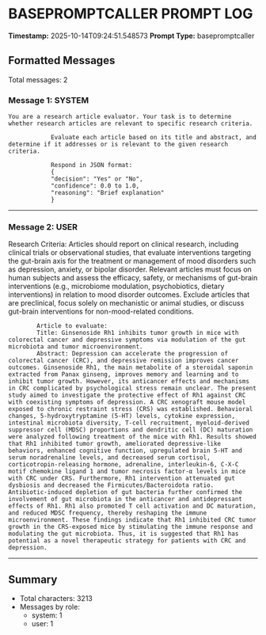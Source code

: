 # BASEPROMPTCALLER PROMPT LOG
**Timestamp:** 2025-10-14T09:24:51.548573
**Prompt Type:** basepromptcaller

## Formatted Messages
Total messages: 2

### Message 1: SYSTEM

```
You are a research article evaluator. Your task is to determine whether research articles are relevant to specific research criteria.

            Evaluate each article based on its title and abstract, and determine if it addresses or is relevant to the given research criteria.

            Respond in JSON format:
            {
            "decision": "Yes" or "No",
            "confidence": 0.0 to 1.0,
            "reasoning": "Brief explanation"
            }
```

---

### Message 2: USER

Research Criteria: Articles should report on clinical research, including clinical trials or observational studies, that evaluate interventions targeting the gut-brain axis for the treatment or management of mood disorders such as depression, anxiety, or bipolar disorder. Relevant articles must focus on human subjects and assess the efficacy, safety, or mechanisms of gut-brain interventions (e.g., microbiome modulation, psychobiotics, dietary interventions) in relation to mood disorder outcomes. Exclude articles that are preclinical, focus solely on mechanistic or animal studies, or discuss gut-brain interventions for non-mood-related conditions.

            Article to evaluate:
            Title: Ginsenoside Rh1 inhibits tumor growth in mice with colorectal cancer and depressive symptoms via modulation of the gut microbiota and tumor microenvironment.
            Abstract: Depression can accelerate the progression of colorectal cancer (CRC), and depressive remission improves cancer outcomes. Ginsenoside Rh1, the main metabolite of a steroidal saponin extracted from Panax ginseng, improves memory and learning and to inhibit tumor growth. However, its anticancer effects and mechanisms in CRC complicated by psychological stress remain unclear. The present study aimed to investigate the protective effect of Rh1 against CRC with coexisting symptoms of depression. A CRC xenograft mouse model exposed to chronic restraint stress (CRS) was established. Behavioral changes, 5‑hydroxytryptamine (5‑HT) levels, cytokine expression, intestinal microbiota diversity, T‑cell recruitment, myeloid‑derived suppressor cell (MDSC) proportions and dendritic cell (DC) maturation were analyzed following treatment of the mice with Rh1. Results showed that Rh1 inhibited tumor growth, ameliorated depressive‑like behaviors, enhanced cognitive function, upregulated brain 5‑HT and serum noradrenaline levels, and decreased serum cortisol, corticotropin‑releasing hormone, adrenaline, interleukin‑6, C‑X‑C motif chemokine ligand 1 and tumor necrosis factor‑α levels in mice with CRC under CRS. Furthermore, Rh1 intervention attenuated gut dysbiosis and decreased the Firmicutes/Bacteroidota ratio. Antibiotic‑induced depletion of gut bacteria further confirmed the involvement of gut microbiota in the anticancer and antidepressant effects of Rh1. Rh1 also promoted T cell activation and DC maturation, and reduced MDSC frequency, thereby reshaping the immune microenvironment. These findings indicate that Rh1 inhibited CRC tumor growth in the CRS‑exposed mice by stimulating the immune response and modulating the gut microbiota. Thus, it is suggested that Rh1 has potential as a novel therapeutic strategy for patients with CRC and depression.

---

## Summary
- Total characters: 3213
- Messages by role:
  - system: 1
  - user: 1